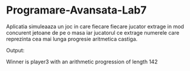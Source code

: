 # Programare-Avansata-Lab7

Aplicatia simuleaaza un joc in care fiecare fiecare jucator extrage in mod concurent jetoane de pe o masa iar jucatorul ce extrage numerele care reprezinta cea mai lunga progresie aritmetica castiga.

Output:

Winner is player3 with an arithmetic progression of length 142
